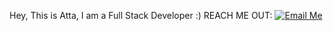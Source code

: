 Hey, This is Atta, I am a Full Stack Developer :)
REACH ME OUT: 
[![Email Me](https://img.shields.io/badge/Email-Me-brightgreen.svg)](mailto:ataurrab56@gmail.com)
<!---
AtaUrrab/AtaUrrab is a ✨ special ✨ repository because its `README.md` (this file) appears on your GitHub profile.
You can click the Preview link to take a look at your changes.
--->
